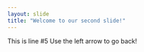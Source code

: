 ```yaml
---
layout: slide
title: "Welcome to our second slide!"
---
```

This is line #5
Use the left arrow to go back!